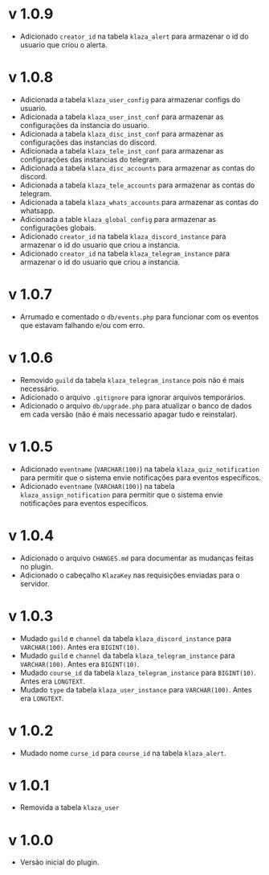 # v 1.0.9

- Adicionado `creator_id` na tabela `klaza_alert` para armazenar o id do usuario que criou o alerta.

# v 1.0.8

- Adicionada a tabela `klaza_user_config` para armazenar configs do usuario.
- Adicionada a tabela `klaza_user_inst_conf` para armazenar as configurações da instancia do usuario.
- Adicionada a tabela `klaza_disc_inst_conf` para armazenar as configurações das instancias do discord.
- Adicionada a tabela `klaza_tele_inst_conf` para armazenar as configurações das instancias do telegram.
- Adicionada a tabela `klaza_disc_accounts` para armazenar as contas do discord.
- Adicionada a tabela `klaza_tele_accounts` para armazenar as contas do telegram.
- Adicionada a tabela `klaza_whats_accounts` para armazenar as contas do whatsapp.
- Adicionada a table `klaza_global_config` para armazenar as configurações globais.
- Adicionado `creator_id` na tabela `klaza_discord_instance` para armazenar o id do usuario que criou a instancia.
- Adicionado `creator_id` na tabela `klaza_telegram_instance` para armazenar o id do usuario que criou a instancia.

# v 1.0.7

- Arrumado e comentado o `db/events.php` para funcionar com os eventos que estavam falhando e/ou com erro.

# v 1.0.6

- Removido `guild` da tabela `klaza_telegram_instance` pois não é mais necessário.
- Adicionado o arquivo `.gitignore` para ignorar arquivos temporários.
- Adicionado o arquivo `db/upgrade.php` para atualizar o banco de dados em cada versão (não é mais necessario apagar tudo e reinstalar).

# v 1.0.5

- Adicionado `eventname` (`VARCHAR(100)`) na tabela `klaza_quiz_notification` para permitir que o sistema envie notificações para eventos específicos.
- Adicionado `eventname` (`VARCHAR(100)`) na tabela `klaza_assign_notification` para permitir que o sistema envie notificações para eventos específicos.
  
# v 1.0.4

- Adicionado o arquivo `CHANGES.md` para documentar as mudanças feitas no plugin.
- Adicionado o cabeçalho `KlazaKey` nas requisições enviadas para o servidor.

# v 1.0.3

- Mudado `guild` e `channel` da tabela `klaza_discord_instance` para `VARCHAR(100)`. Antes era `BIGINT(10)`. 
- Mudado `guild` e `channel` da tabela `klaza_telegram_instance` para `VARCHAR(100)`. Antes era `BIGINT(10)`. 
- Mudado `course_id` da tabela `klaza_telegram_instance` para `BIGINT(10)`. Antes era `LONGTEXT`. 
- Mudado `type` da tabela `klaza_user_instance` para `VARCHAR(100)`. Antes era `LONGTEXT`. 

# v 1.0.2

- Mudado nome `curse_id` para `course_id` na tabela `klaza_alert`.

# v 1.0.1

- Removida a tabela `klaza_user`

# v 1.0.0

- Versão inicial do plugin.